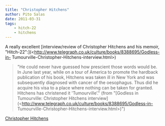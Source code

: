 ```yaml
---
title: "Christopher Hitchens"
author: Pito Salas
date: 2011-03-31
tags:
    - hitch-22
    - hitchens
---
```




A really excellent [interview/review of Christopher Hitchens and his memoir,
"Hitch-22":](<http://www.telegraph.co.uk/culture/books/8388695/Godless-in-
Tumourville-Christopher-Hitchens-interview.html>)

> "He could never have guessed how prescient those words would be. In June
> last year, while on a tour of America to promote the hardback publication of
> his book, Hitchens was taken ill in New York and was subsequently diagnosed
> with cancer of the oesophagus. Thus did he acquire his visa to a place where
> nothing can be taken for granted. Hitchens has christened it 'Tumourville’."
> (from "[Godless in Tumourville: Christopher Hitchens
> interview](<http://www.telegraph.co.uk/culture/books/8388695/Godless-in-
> Tumourville-Christopher-Hitchens-interview.html>)")


[Christopher Hitchens](None)

